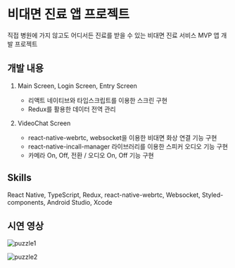 # 비대면 진료 앱 프로젝트

직접 병원에 가지 않고도 어디서든 진료를 받을 수 있는 비대면 진료 서비스 MVP 앱 개발 프로젝트

## 개발 내용

1. Main Screen, Login Screen, Entry Screen
    - 리액트 네이티브와 타입스크립트를 이용한 스크린 구현
    - Redux를 활용한 데이터 전역 관리
    
2. VideoChat Screen
    - react-native-webrtc, websocket을 이용한 비대면 화상 연결 기능 구현
    - react-native-incall-manager 라이브러리를 이용한 스피커 오디오 기능 구현
    - 카메라 On, Off, 전환  / 오디오 On, Off 기능 구현

## Skills

React Native, TypeScript, Redux, react-native-webrtc, Websocket, Styled-components, Android Studio, Xcode


## 시연 영상

![puzzle1](https://user-images.githubusercontent.com/68885795/170649670-d2f46e55-3590-43e5-a937-ba1de6bcfbca.gif)

![puzzle2](https://user-images.githubusercontent.com/68885795/170649832-98c2f398-fba6-4f6d-8b49-e6ec51da0ef4.gif)

